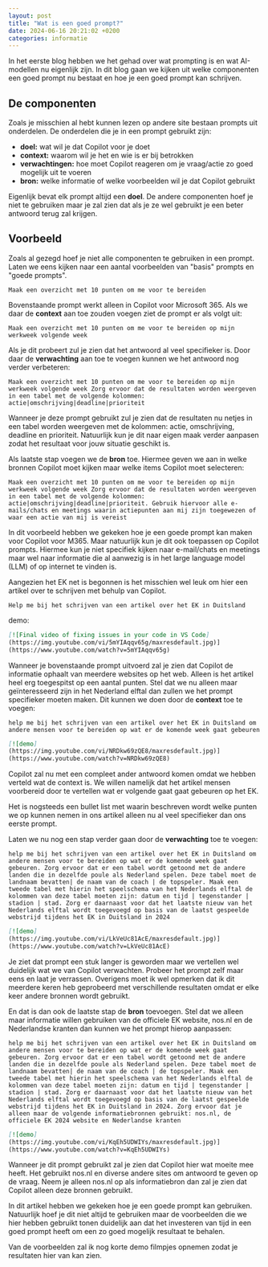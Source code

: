 ```yaml
---
layout: post
title: "Wat is een goed prompt?"
date: 2024-06-16 20:21:02 +0200
categories: informatie
---
```


In het eerste blog hebben we het gehad over wat prompting is en wat AI-modellen nu eigenlijk zijn. In dit blog gaan we kijken uit welke componenten een goed prompt nu bestaat en hoe je een goed prompt kan schrijven.

## De componenten

Zoals je misschien al hebt kunnen lezen op andere site bestaan prompts uit onderdelen. De onderdelen die je in een prompt gebruikt zijn:

- **doel:** wat wil je dat Copilot voor je doet
- **context:** waarom wil je het en wie is er bij betrokken
- **verwachtingen:** hoe moet Copilot reageren om je vraag/actie zo goed mogelijk uit te voeren
- **bron:** welke informatie of welke voorbeelden wil je dat Copilot gebruikt

Eigenlijk bevat elk prompt altijd een **doel**. De andere componenten hoef je niet te gebruiken maar je zal zien dat als je ze wel gebruikt je een beter antwoord terug zal krijgen.

## Voorbeeld

Zoals al gezegd hoef je niet alle componenten te gebruiken in een prompt. Laten we eens kijken naar een aantal voorbeelden van "basis" prompts en "goede prompts".

`Maak een overzicht met 10 punten om me voor te bereiden`

Bovenstaande prompt werkt alleen in Copilot voor Microsoft 365. Als we daar de **context** aan toe zouden voegen ziet de prompt er als volgt uit:

`Maak een overzicht met 10 punten om me voor te bereiden op mijn werkweek volgende week`

Als je dit probeert zul je zien dat het antwoord al veel specifieker is. Door daar de **verwachting** aan toe te voegen kunnen we het antwoord nog verder verbeteren:

`Maak een overzicht met 10 punten om me voor te bereiden op mijn werkweek volgende week Zorg ervoor dat de resultaten worden weergeven in een tabel met de volgende kolommen: actie|omschrijving|deadline|prioriteit`

Wanneer je deze prompt gebruikt zul je zien dat de resultaten nu netjes in een tabel worden weergeven met de kolommen: actie, omschrijving, deadline en prioriteit. Natuurlijk kun je dit naar eigen maak verder aanpasen zodat het resultaat voor jouw situatie geschikt is.

Als laatste stap voegen we de **bron** toe. Hiermee geven we aan in welke bronnen Copilot moet kijken maar welke items Copilot moet selecteren:

`Maak een overzicht met 10 punten om me voor te bereiden op mijn werkweek volgende week Zorg ervoor dat de resultaten worden weergeven in een tabel met de volgende kolommen: actie|omschrijving|deadline|prioriteit. Gebruik hiervoor alle e-mails/chats en meetings waarin actiepunten aan mij zijn toegewezen of waar een actie van mij is vereist`

In dit voorbeeld hebben we gekeken hoe je een goede prompt kan maken voor Copilot voor M365. Maar natuurlijk kun je dit ook toepassen op Copilot prompts. Hiermee kun je niet specifiek kijken naar e-mail/chats en meetings maar wel naar informatie die al aanwezig is in het large language model (LLM) of op internet te vinden is.

Aangezien het EK net is begonnen is het misschien wel leuk om hier een artikel over te schrijven met behulp van Copilot.

`Help me bij het schrijven van een artikel over het EK in Duitsland`

demo:

```markdown
[![Final video of fixing issues in your code in VS Code]
(https://img.youtube.com/vi/5mYIAqqv65g/maxresdefault.jpg)]
(https://www.youtube.com/watch?v=5mYIAqqv65g)
```

Wanneer je bovenstaande prompt uitvoerd zal je zien dat Copilot de informatie ophaalt van meerdere websites op het web. Alleen is het artikel heel erg toegespitst op een aantal punten. Stel dat we nu alleen maar geïnteresseerd zijn in het Nederland elftal dan zullen we het prompt specifieker moeten maken. Dit kunnen we doen door de **context** toe te voegen:

`help me bij het schrijven van een artikel over het EK in Duitsland om andere mensen voor te bereiden op wat er de komende week gaat gebeuren`

```markdown
[![demo]
(https://img.youtube.com/vi/NRDkw69zQE8/maxresdefault.jpg)]
(https://www.youtube.com/watch?v=NRDkw69zQE8)
```

Copilot zal nu met een compleet ander antwoord komen omdat we hebben verteld wat de context is. We willen namelijk dat het artikel mensen voorbereid door te vertellen wat er volgende gaat gaat gebeuren op het EK.

Het is nogsteeds een bullet list met waarin beschreven wordt welke punten we op kunnen nemen in ons artikel alleen nu al veel specifieker dan ons eerste prompt.

Laten we nu nog een stap verder gaan door de **verwachting** toe te voegen:

`help me bij het schrijven van een artikel over het EK in Duitsland om andere mensen voor te bereiden op wat er de komende week gaat gebeuren. Zorg ervoor dat er een tabel wordt getoond met de andere landen die in dezelfde poule als Nederland spelen. Deze tabel moet de landnaam bevatten| de naam van de coach | de topspeler. Maak een tweede tabel met hierin het speelschema van het Nederlands elftal de kolommen van deze tabel moeten zijn: datum en tijd | tegenstander | stadion | stad. Zorg er daarnaast voor dat het laatste nieuw van het Nederlands elftal wordt toegevoegd op basis van de laatst gespeelde webstrijd tijdens het EK in Duitsland in 2024`

```markdown
[![demo]
(https://img.youtube.com/vi/LkVeUc81AcE/maxresdefault.jpg)]
(https://www.youtube.com/watch?v=LkVeUc81AcE)
```

Je ziet dat prompt een stuk langer is geworden maar we vertellen wel duidelijk wat we van Copilot verwachten. Probeer het prompt zelf maar eens en laat je verrassen. Overigens moet ik wel opmerken dat ik dit meerdere keren heb geprobeerd met verschillende resultaten omdat er elke keer andere bronnen wordt gebruikt.

En dat is dan ook de laatste stap de **bron** toevoegen. Stel dat we alleen maar informatie willen gebruiken van de officiele EK website, nos.nl en de Nederlandse kranten dan kunnen we het prompt hierop aanpassen:

`help me bij het schrijven van een artikel over het EK in Duitsland om andere mensen voor te bereiden op wat er de komende week gaat gebeuren. Zorg ervoor dat er een tabel wordt getoond met de andere landen die in dezelfde poule als Nederland spelen. Deze tabel moet de landnaam bevatten| de naam van de coach | de topspeler. Maak een tweede tabel met hierin het speelschema van het Nederlands elftal de kolommen van deze tabel moeten zijn: datum en tijd | tegenstander | stadion | stad. Zorg er daarnaast voor dat het laatste nieuw van het Nederlands elftal wordt toegevoegd op basis van de laatst gespeelde webstrijd tijdens het EK in Duitsland in 2024. Zorg ervoor dat je alleen maar de volgende informatiebronnen gebruikt: nos.nl, de officiele EK 2024 website en Nederlandse kranten`

```markdown
[![demo]
(https://img.youtube.com/vi/KqEh5UDWIYs/maxresdefault.jpg)]
(https://www.youtube.com/watch?v=KqEh5UDWIYs)
```

Wanneer je dit prompt gebruikt zal je zien dat Copilot hier wat moeite mee heeft. Het gebruikt nos.nl en diverse andere sites om antwoord te geven op de vraag. Neem je alleen nos.nl op als informatiebron dan zal je zien dat Copilot alleen deze bronnen gebruikt.

In dit artikel hebben we gekeken hoe je een goede prompt kan gebruiken. Natuurlijk hoef je dit niet altijd te gebruiken maar de voorbeelden die we hier hebben gebruikt tonen duidelijk aan dat het investeren van tijd in een goed prompt heeft om een zo goed mogelijk resultaat te behalen.

Van de voorbeelden zal ik nog korte demo filmpjes opnemen zodat je resultaten hier van kan zien.
